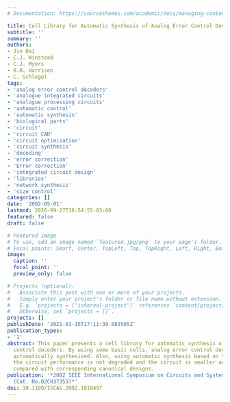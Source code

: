 ```yaml
---
# Documentation: https://sourcethemes.com/academic/docs/managing-content/

title: Cell Library for Automatic Synthesis of Analog Error Control Decoders
subtitle: ''
summary: ''
authors:
- Jie Dai
- C.J. Winstead
- C.J. Myers
- R.R. Harrison
- C. Schlegel
tags:
- 'analog error control decoders'
- 'analogue integrated circuits'
- 'analogue processing circuits'
- 'automatic control'
- 'automatic synthesis'
- 'biological parts'
- 'circuit'
- 'circuit CAD'
- 'circuit optimization'
- 'circuit synthesis'
- 'decoding'
- 'error correction'
- 'Error correction'
- 'integrated circuit design'
- 'libraries'
- 'network synthesis'
- 'size control'
categories: []
date: '2002-05-01'
lastmod: 2020-09-27T16:54:55-03:00
featured: false
draft: false

# Featured image
# To use, add an image named `featured.jpg/png` to your page's folder.
# Focal points: Smart, Center, TopLeft, Top, TopRight, Left, Right, BottomLeft, Bottom, BottomRight.
image:
  caption: ''
  focal_point: ''
  preview_only: false

# Projects (optional).
#   Associate this post with one or more of your projects.
#   Simply enter your project's folder or file name without extension.
#   E.g. `projects = ["internal-project"]` references `content/project/deep-learning/index.md`.
#   Otherwise, set `projects = []`.
projects: []
publishDate: '2021-01-15T17:11:39.083505Z'
publication_types:
- '1'
abstract: This paper presents a cell library for automatic synthesis of analog error
  control decoders. By using some basic cells, analog error control decoders can be
  automatically synthesized. Also, using automatic synthesis based on this cell library,
  the circuit performance is not degraded and the circuit is smaller and lower power
  compared with corresponding canonical designs.
publication: '*2002 IEEE International Symposium on Circuits and Systems. Proceedings
  (Cat. No.02CH37353)*'
doi: 10.1109/ISCAS.2002.1010497
---
```

